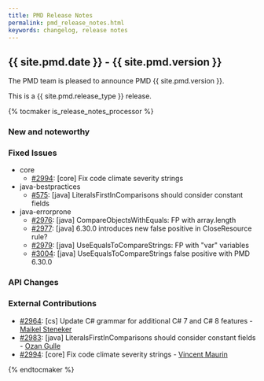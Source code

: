```yaml
---
title: PMD Release Notes
permalink: pmd_release_notes.html
keywords: changelog, release notes
---
```


## {{ site.pmd.date }} - {{ site.pmd.version }}

The PMD team is pleased to announce PMD {{ site.pmd.version }}.

This is a {{ site.pmd.release_type }} release.

{% tocmaker is_release_notes_processor %}

### New and noteworthy

### Fixed Issues

*   core
    *   [#2994](https://github.com/pmd/pmd/pull/2994): \[core] Fix code climate severity strings
*   java-bestpractices
    *   [#575](https://github.com/pmd/pmd/issues/575): \[java] LiteralsFirstInComparisons should consider constant fields
*   java-errorprone
    *   [#2976](https://github.com/pmd/pmd/issues/2976): \[java] CompareObjectsWithEquals: FP with array.length
    *   [#2977](https://github.com/pmd/pmd/issues/2977): \[java] 6.30.0 introduces new false positive in CloseResource rule?
    *   [#2979](https://github.com/pmd/pmd/issues/2979): \[java] UseEqualsToCompareStrings: FP with "var" variables
    *   [#3004](https://github.com/pmd/pmd/issues/3004): \[java] UseEqualsToCompareStrings false positive with PMD 6.30.0

### API Changes

### External Contributions

*   [#2964](https://github.com/pmd/pmd/pull/2964): \[cs] Update C# grammar for additional C# 7 and C# 8 features - [Maikel Steneker](https://github.com/maikelsteneker)
*   [#2983](https://github.com/pmd/pmd/pull/2983): \[java] LiteralsFirstInComparisons should consider constant fields - [Ozan Gulle](https://github.com/ozangulle)
*   [#2994](https://github.com/pmd/pmd/pull/2994): \[core] Fix code climate severity strings - [Vincent Maurin](https://github.com/vmaurin)

{% endtocmaker %}

